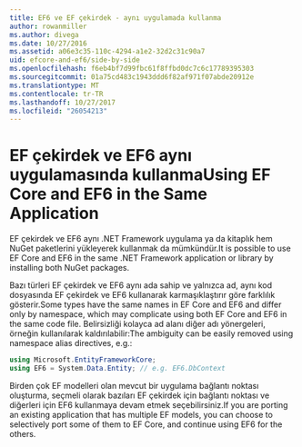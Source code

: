 ```yaml
---
title: EF6 ve EF çekirdek - aynı uygulamada kullanma
author: rowanmiller
ms.author: divega
ms.date: 10/27/2016
ms.assetid: a06e3c35-110c-4294-a1e2-32d2c31c90a7
uid: efcore-and-ef6/side-by-side
ms.openlocfilehash: f6eb4bf7d99fbc61f8ffbd0dc7c6c17789395303
ms.sourcegitcommit: 01a75cd483c1943ddd6f82af971f07abde20912e
ms.translationtype: MT
ms.contentlocale: tr-TR
ms.lasthandoff: 10/27/2017
ms.locfileid: "26054213"
---
```

# <a name="using-ef-core-and-ef6-in-the-same-application"></a><span data-ttu-id="cbd85-102">EF çekirdek ve EF6 aynı uygulamasında kullanma</span><span class="sxs-lookup"><span data-stu-id="cbd85-102">Using EF Core and EF6 in the Same Application</span></span>

<span data-ttu-id="cbd85-103">EF çekirdek ve EF6 aynı .NET Framework uygulama ya da kitaplık hem NuGet paketlerini yükleyerek kullanmak da mümkündür.</span><span class="sxs-lookup"><span data-stu-id="cbd85-103">It is possible to use EF Core and EF6 in the same .NET Framework application or library by installing both NuGet packages.</span></span> 

<span data-ttu-id="cbd85-104">Bazı türleri EF çekirdek ve EF6 aynı ada sahip ve yalnızca ad, aynı kod dosyasında EF çekirdek ve EF6 kullanarak karmaşıklaştırır göre farklılık gösterir.</span><span class="sxs-lookup"><span data-stu-id="cbd85-104">Some types have the same names in EF Core and EF6 and differ only by namespace, which may complicate using both EF Core and EF6 in the same code file.</span></span> <span data-ttu-id="cbd85-105">Belirsizliği kolayca ad alanı diğer adı yönergeleri, örneğin kullanılarak kaldırılabilir:</span><span class="sxs-lookup"><span data-stu-id="cbd85-105">The ambiguity can be easily removed using namespace alias directives, e.g.:</span></span>

``` csharp
using Microsoft.EntityFrameworkCore;
using EF6 = System.Data.Entity; // e.g. EF6.DbContext
```

<span data-ttu-id="cbd85-106">Birden çok EF modelleri olan mevcut bir uygulama bağlantı noktası oluşturma, seçmeli olarak bazıları EF çekirdek için bağlantı noktası ve diğerleri için EF6 kullanmaya devam etmek seçebilirsiniz.</span><span class="sxs-lookup"><span data-stu-id="cbd85-106">If you are porting an existing application that has multiple EF models, you can choose to selectively port some of them to EF Core, and continue using EF6 for the others.</span></span>
